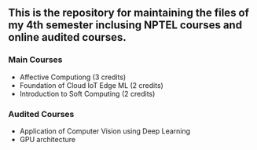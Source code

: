 ## This is the repository for maintaining the files of my 4th semester inclusing NPTEL courses and online audited courses.


### Main Courses
- Affective Computiong (3 credits)
- Foundation of Cloud IoT Edge ML (2 credits)
- Introduction to Soft Computing (2 credits)

### Audited Courses 
- Application of Computer Vision using Deep Learning
- GPU architecture